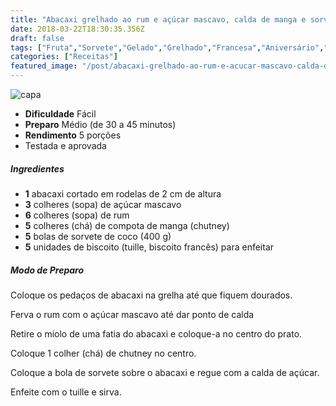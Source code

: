 ```yaml
---
title: "Abacaxi grelhado ao rum e açúcar mascavo, calda de manga e sorvete de coco"
date: 2018-03-22T18:30:35.356Z
draft: false
tags: ["Fruta","Sorvete","Gelado","Grelhado","Francesa","Aniversário","Ocasiões Especiais","Vegetariana"]
categories: ["Receitas"]
featured_image: "/post/abacaxi-grelhado-ao-rum-e-acucar-mascavo-calda-de-manga-e-sorvete-de-coco.3f942c6b.jpg"
---
```


![capa](/post/abacaxi-grelhado-ao-rum-e-acucar-mascavo-calda-de-manga-e-sorvete-de-coco.3f942c6b.jpg)

*   **Dificuldade** Fácil
*   **Preparo** Médio (de 30 a 45 minutos)
*   **Rendimento** 5 porções
*   Testada e aprovada
    

##### Ingredientes

*   **1** abacaxi cortado em rodelas de 2 cm de altura
*   **3** colheres (sopa) de açúcar mascavo
*   **6** colheres (sopa) de rum
*   **5** colheres (chá) de compota de manga (chutney)
*   **5** bolas de sorvete de coco (400 g)
*   **5** unidades de biscoito (tuille, biscoito francês) para enfeitar

##### Modo de Preparo

Coloque os pedaços de abacaxi na grelha até que fiquem dourados.

Ferva o rum com o açúcar mascavo até dar ponto de calda

Retire o miolo de uma fatia do abacaxi e coloque-a no centro do prato.

Coloque 1 colher (chá) de chutney no centro.

Coloque a bola de sorvete sobre o abacaxi e regue com a calda de açúcar.

Enfeite com o tuille e sirva.
